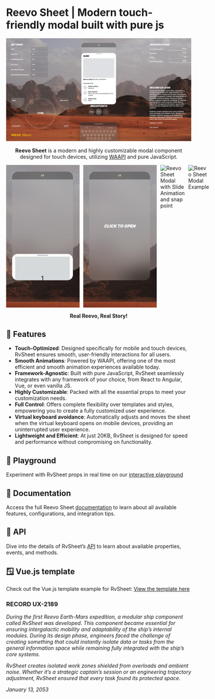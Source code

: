 # Reevo Sheet | Modern touch-friendly modal built with pure js

<img alt="Reevo Sheet Modal - Modern bottom sheet modal component" src="./media/img.png" />

<p style="text-align: center">
  <strong>Reevo Sheet</strong> is a modern and highly customizable modal component designed for touch devices, utilizing <a href="https://developer.mozilla.org/en-US/docs/Web/API/Web_Animations_API" target="_blank">WAAPI</a> and pure JavaScript.
</p>

<div style="display: flex; gap: 10px; max-width: 100%">
  <img src="./media/scroll.gif" alt="Reevo Sheet Modal with scrollable content" style="width: 200px; height: auto;">
  <img src="./media/fit-content.gif" alt="Reevo Sheet Modal with Fit Content Feature" style="width: 200px; height: auto;">
  <img src="./media/slide.gif" alt="Reevo Sheet Modal with Slide Animation and snap point" style="width: 200px; height: auto;">
  <img src="./media/rv-sheet-1.gif" alt="Reevo Sheet Modal Example" style="width: 200px; height: auto;">
</div>

<p style="text-align: center; display: flex; justify-content: center;">
  <strong>Real Reevo, Real Story!</strong>
</p>

## 🚀 Features
- **Touch-Optimized**: Designed specifically for mobile and touch devices, RvSheet ensures smooth, user-friendly interactions for all users.
- **Smooth Animations**: Powered by WAAPI, offering one of the most efficient and smooth animation experiences available today.
- **Framework-Agnostic**: Built with pure JavaScript, RvSheet seamlessly integrates with any framework of your choice, from React to Angular, Vue, or even vanilla JS.
- **Highly Customizable**: Packed with all the essential props to meet your customization needs.
- **Full Control**: Offers complete flexibility over templates and styles, empowering you to create a fully customized user experience.
- **Virtual keyboard avoidance**: Automatically adjusts and moves the sheet when the virtual keyboard opens on mobile devices, providing an uninterrupted user experience.
- **Lightweight and Efficient**: At just 20KB, RvSheet is designed for speed and performance without compromising on functionality.

## 🛝 Playground

Experiment with RvSheet props in real time on our [interactive playground](https://reevo.design/modules/sheet)

## 📄 Documentation

Access the full Reevo Sheet [documentation](https://reevo.design/docs/sheet) to learn about all available features, configurations, and integration tips.

## 📄 API

Dive into the details of RvSheet’s [API](https://reevo.design/docs/sheet/api) to learn about available properties, events, and methods.

## 🪟 Vue.js template

Check out the Vue.js template example for RvSheet:
[View the template here](https://github.com/reevo-design/rv-sheet-vue-template)

### RECORD UX-2189

_During the first Reevo Earth-Mars expedition, a modular ship component called RvSheet was developed. This component became essential for ensuring intergalactic mobility and adaptability of the ship’s internal modules. During its design phase, engineers faced the challenge of creating something that could instantly isolate data or tasks from the general information space while remaining fully integrated with the ship’s core systems._

_RvSheet creates isolated work zones shielded from overloads and ambient noise. Whether it’s a strategic captain’s session or an engineering trajectory adjustment, RvSheet ensured that every task found its protected space._

_January 13, 2053_
